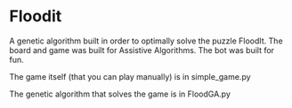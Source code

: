 # Floodit

A genetic algorithm built in order to optimally solve the puzzle FloodIt. The board and game was built for Assistive Algorithms. The bot was built for fun.

The game itself (that you can play manually) is in simple_game.py

The genetic algorithm that solves the game is in FloodGA.py
